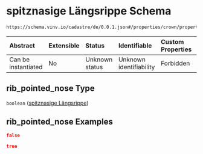 # spitznasige Längsrippe Schema

```txt
https://schema.vinv.io/cadastre/de/0.0.1.json#/properties/crown/properties/rib_pointed_nose
```



| Abstract            | Extensible | Status         | Identifiable            | Custom Properties | Additional Properties | Access Restrictions | Defined In                                                                                                                 |
| :------------------ | :--------- | :------------- | :---------------------- | :---------------- | :-------------------- | :------------------ | :------------------------------------------------------------------------------------------------------------------------- |
| Can be instantiated | No         | Unknown status | Unknown identifiability | Forbidden         | Allowed               | none                | [dereferenced.doc.json\*](../../../../../../vinv-schemas/vinv-tree/out/0.0.1/dereferenced.doc.json "open original schema") |

## rib\_pointed\_nose Type

`boolean` ([spitznasige Längsrippe](dereferenced-properties-stamm-properties-spitznasige-längsrippe.md))

## rib\_pointed\_nose Examples

```json
false
```

```json
true
```
